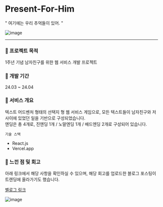 # Present-For-Him

" 여기에는 우리 추억들이 있어. "

![image](https://github.com/ssook1222/Present-For-Him/assets/60427387/6f1180d0-b4a2-4c5b-8413-bb09bcbe996b)


---

### 📍 프로젝트 목적

1주년 기념 남자친구를 위한 웹 서비스 개발 프로젝트

### 📍 개발 기간

24.03 ~ 24.04

### 📍 서비스 개요

텍스트 어드벤처 형태의 선택지 형 웹 서비스 게임으로, 모든 텍스트들이 남자친구와 저 사이에 있었던 일을 기반으로 구성되었습니다.         
엔딩은 총 4개로, 진엔딩 1개 / 노말엔딩 1개 / 배드엔딩 2개로 구성되어 있습니다.          

`기술 스택`       
- React.js
- Vercel.app

### 📍 느낀 점 및 회고

아래 링크에서 해당 사항을 확인하실 수 있으며, 
해당 회고를 업로드한 블로그 포스팅이 트렌딩에 올라가기도 했습니다.       

[벨로그 링크](https://velog.io/@ssook1222/%EB%82%A8%EC%B9%9C%EC%9D%84-%EC%9C%84%ED%95%9C-%EA%B2%8C%EC%9E%84-%EB%A7%8C%EB%93%A4%EC%96%B4-%EB%B3%B8-%ED%9B%84%EA%B8%B0)

![image](https://github.com/ssook1222/Present-For-Him/assets/60427387/284d269d-f3fb-4e92-a27e-e17cb5519554)

